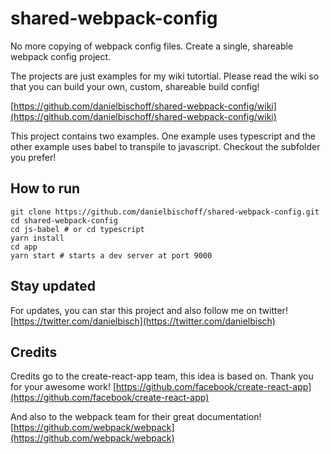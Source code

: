 # shared-webpack-config
No more copying of webpack config files. Create a single, shareable webpack config project.

The projects are just examples for my wiki tutortial. Please read the wiki so that you can build your own, custom, shareable build config!

[https://github.com/danielbischoff/shared-webpack-config/wiki](https://github.com/danielbischoff/shared-webpack-config/wiki)

This project contains two examples. One example uses typescript and the other example uses babel to transpile to javascript. Checkout the subfolder you prefer!

## How to run
```shell
git clone https://github.com/danielbischoff/shared-webpack-config.git
cd shared-webpack-config
cd js-babel # or cd typescript
yarn install
cd app
yarn start # starts a dev server at port 9000
```

## Stay updated
For updates, you can star this project and also follow me on twitter!
[https://twitter.com/danielbisch](https://twitter.com/danielbisch)

## Credits
Credits go to the create-react-app team, this idea is based on.
Thank you for your awesome work! [https://github.com/facebook/create-react-app](https://github.com/facebook/create-react-app)

And also to the webpack team for their great documentation!  [https://github.com/webpack/webpack](https://github.com/webpack/webpack)
